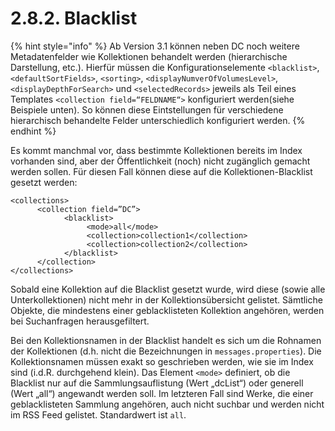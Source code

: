 # 2.8.2. Blacklist

{% hint style="info" %}
Ab Version 3.1 können neben DC noch weitere Metadatenfelder wie Kollektionen behandelt werden \(hierarchische Darstellung, etc.\). Hierfür müssen die Konfigurationselemente `<blacklist>`, `<defaultSortFields>`, `<sorting>`, `<displayNumverOfVolumesLevel>`, `<displayDepthForSearch>` und `<selectedRecords>` jeweils als Teil eines Templates `<collection field=“FELDNAME“>` konfiguriert werden\(siehe Beispiele unten\). So können diese Eintstellungen für verschiedene hierarchisch behandelte Felder unterschiedlich konfiguriert werden.
{% endhint %}

Es kommt manchmal vor, dass bestimmte Kollektionen bereits im Index vorhanden sind, aber der Öffentlichkeit \(noch\) nicht zugänglich gemacht werden sollen. Für diesen Fall können diese auf die Kollektionen-Blacklist gesetzt werden:

```markup
<collections>
      <collection field=”DC”>
            <blacklist>
                 <mode>all</mode>
                 <collection>collection1</collection>
                 <collection>collection2</collection>
            </blacklist>
      </collection>
</collections>
```

Sobald eine Kollektion auf die Blacklist gesetzt wurde, wird diese \(sowie alle Unterkollektionen\) nicht mehr in der Kollektionsübersicht gelistet. Sämtliche Objekte, die mindestens einer geblacklisteten Kollektion angehören, werden bei Suchanfragen herausgefiltert. 

Bei den Kollektionsnamen in der Blacklist handelt es sich um die Rohnamen der Kollektionen \(d.h. nicht die Bezeichnungen in `messages.properties`\). Die Kollektionsnamen müssen exakt so geschrieben werden, wie sie im Index sind \(i.d.R. durchgehend klein\). Das Element `<mode>` definiert, ob die Blacklist nur auf die Sammlungsauflistung \(Wert „dcList“\) oder generell \(Wert „all“\) angewandt werden soll. Im letzteren Fall sind Werke, die einer geblacklisteten Sammlung angehören, auch nicht suchbar und werden nicht im RSS Feed gelistet. Standardwert ist `all`.

